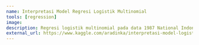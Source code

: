 ```yaml
---
name: Interpretasi Model Regresi Logistik Multinomial
tools: [regression]
image: 
description: Regresi logistik multinomial pada data 1987 National Indonesia Contraceptive Prevalence Survey
external_url: https://www.kaggle.com/aradinka/interpretasi-model-logistik-multinomial
---
```

